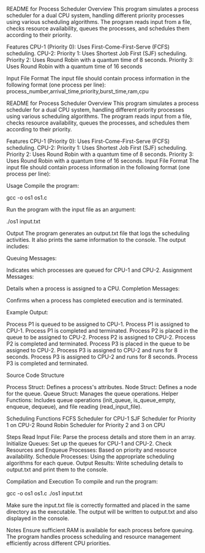 README for Process Scheduler
Overview
This program simulates a process scheduler for a dual CPU system, handling different priority processes using various scheduling algorithms. The program reads input from a file, checks resource availability, queues the processes, and schedules them according to their priority.

Features
CPU-1 (Priority 0): Uses First-Come-First-Serve (FCFS) scheduling.
CPU-2:
Priority 1: Uses Shortest Job First (SJF) scheduling.
Priority 2: Uses Round Robin with a quantum time of 8 seconds.
Priority 3: Uses Round Robin with a quantum time of 16 seconds

Input File Format
The input file should contain process information in the following format (one process per line):
process_number,arrival_time,priority,burst_time,ram,cpu


README for Process Scheduler
Overview
This program simulates a process scheduler for a dual CPU system, handling different priority processes using various scheduling algorithms. The program reads input from a file, checks resource availability, queues the processes, and schedules them according to their priority.

Features
CPU-1 (Priority 0): Uses First-Come-First-Serve (FCFS) scheduling.
CPU-2:
Priority 1: Uses Shortest Job First (SJF) scheduling.
Priority 2: Uses Round Robin with a quantum time of 8 seconds.
Priority 3: Uses Round Robin with a quantum time of 16 seconds.
Input File Format
The input file should contain process information in the following format (one process per line):


Usage
Compile the program:

gcc -o os1 os1.c

Run the program with the input file as an argument:

./os1 input.txt


Output
The program generates an output.txt file that logs the scheduling activities. It also prints the same information to the console. The output includes:

Queuing Messages:

Indicates which processes are queued for CPU-1 and CPU-2.
Assignment Messages:

Details when a process is assigned to a CPU.
Completion Messages:

Confirms when a process has completed execution and is terminated.

Example Output:

Process P1 is queued to be assigned to CPU-1.
Process P1 is assigned to CPU-1.
Process P1 is completed and terminated.
Process P2 is placed in the queue to be assigned to CPU-2.
Process P2 is assigned to CPU-2.
Process P2 is completed and terminated.
Process P3 is placed in the queue to be assigned to CPU-2.
Process P3 is assigned to CPU-2 and runs for 8 seconds.
Process P3 is assigned to CPU-2 and runs for 8 seconds.
Process P3 is completed and terminated.

Source Code Structure

Process Struct: Defines a process's attributes.
Node Struct: Defines a node for the queue.
Queue Struct: Manages the queue operations.
Helper Functions: Includes queue operations (init_queue, is_queue_empty, enqueue, dequeue), and file reading (read_input_file).

Scheduling Functions
FCFS Scheduler for CPU-1
SJF Scheduler for Priority 1 on CPU-2
Round Robin Scheduler for Priority 2 and 3 on CPU

Steps
Read Input File: Parse the process details and store them in an array.
Initialize Queues: Set up the queues for CPU-1 and CPU-2.
Check Resources and Enqueue Processes: Based on priority and resource availability.
Schedule Processes: Using the appropriate scheduling algorithms for each queue.
Output Results: Write scheduling details to output.txt and print them to the console.

Compilation and Execution
To compile and run the program:

gcc -o os1 os1.c
./os1 input.txt

Make sure the input.txt file is correctly formatted and placed in the same directory as the executable. The output will be written to output.txt and also displayed in the console.

Notes
Ensure sufficient RAM is available for each process before queuing.
The program handles process scheduling and resource management efficiently across different CPU priorities.


